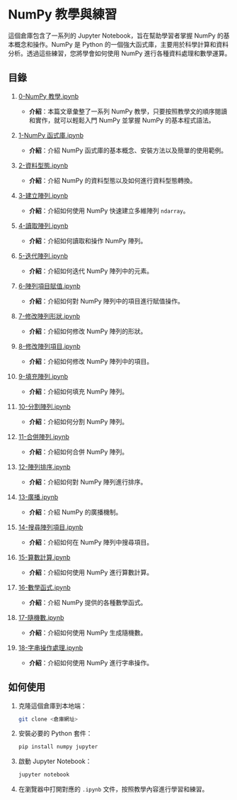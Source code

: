 # NumPy 教學與練習

這個倉庫包含了一系列的 Jupyter Notebook，旨在幫助學習者掌握 NumPy 的基本概念和操作。NumPy 是 Python 的一個強大函式庫，主要用於科學計算和資料分析。透過這些練習，您將學會如何使用 NumPy 進行各種資料處理和數學運算。

## 目錄

1. [0-NumPy 教學.ipynb](../../../d:/Learning_Python/NumPy/0-NumPy%20教學.ipynb)
   - **介紹**：本篇文章彙整了一系列 NumPy 教學，只要按照教學文的順序閱讀和實作，就可以輕鬆入門 NumPy 並掌握 NumPy 的基本程式語法。

2. [1-NumPy 函式庫.ipynb](../../../d:/Learning_Python/NumPy/1-NumPy%20函式庫.ipynb)
   - **介紹**：介紹 NumPy 函式庫的基本概念、安裝方法以及簡單的使用範例。

3. [2-資料型態.ipynb](../../../d:/Learning_Python/NumPy/2-資料型態.ipynb)
   - **介紹**：介紹 NumPy 的資料型態以及如何進行資料型態轉換。

4. [3-建立陣列.ipynb](../../../d:/Learning_Python/NumPy/3-建立陣列.ipynb)
   - **介紹**：介紹如何使用 NumPy 快速建立多維陣列 `ndarray`。

5. [4-讀取陣列.ipynb](../../../d:/Learning_Python/NumPy/4-讀取陣列.ipynb)
   - **介紹**：介紹如何讀取和操作 NumPy 陣列。

6. [5-迭代陣列.ipynb](../../../d:/Learning_Python/NumPy/5-迭代陣列.ipynb)
   - **介紹**：介紹如何迭代 NumPy 陣列中的元素。

7. [6-陣列項目賦值.ipynb](../../../d:/Learning_Python/NumPy/6-陣列項目賦值.ipynb)
   - **介紹**：介紹如何對 NumPy 陣列中的項目進行賦值操作。

8. [7-修改陣列形狀.ipynb](../../../d:/Learning_Python/NumPy/7-修改陣列形狀.ipynb)
   - **介紹**：介紹如何修改 NumPy 陣列的形狀。

9. [8-修改陣列項目.ipynb](../../../d:/Learning_Python/NumPy/8-修改陣列項目.ipynb)
   - **介紹**：介紹如何修改 NumPy 陣列中的項目。

10. [9-填充陣列.ipynb](../../../d:/Learning_Python/NumPy/9-填充陣列.ipynb)
    - **介紹**：介紹如何填充 NumPy 陣列。

11. [10-分割陣列.ipynb](../../../d:/Learning_Python/NumPy/10-分割陣列.ipynb)
    - **介紹**：介紹如何分割 NumPy 陣列。

12. [11-合併陣列.ipynb](../../../d:/Learning_Python/NumPy/11-合併陣列.ipynb)
    - **介紹**：介紹如何合併 NumPy 陣列。

13. [12-陣列排序.ipynb](../../../d:/Learning_Python/NumPy/12-陣列排序.ipynb)
    - **介紹**：介紹如何對 NumPy 陣列進行排序。

14. [13-廣播.ipynb](../../../d:/Learning_Python/NumPy/13-廣播.ipynb)
    - **介紹**：介紹 NumPy 的廣播機制。

15. [14-搜尋陣列項目.ipynb](../../../d:/Learning_Python/NumPy/14-搜尋陣列項目.ipynb)
    - **介紹**：介紹如何在 NumPy 陣列中搜尋項目。

16. [15-算數計算.ipynb](../../../d:/Learning_Python/NumPy/15-算數計算.ipynb)
    - **介紹**：介紹如何使用 NumPy 進行算數計算。

17. [16-數學函式.ipynb](../../../d:/Learning_Python/NumPy/16-數學函式.ipynb)
    - **介紹**：介紹 NumPy 提供的各種數學函式。

18. [17-隨機數.ipynb](../../../d:/Learning_Python/NumPy/17-隨機數.ipynb)
    - **介紹**：介紹如何使用 NumPy 生成隨機數。

19. [18-字串操作處理.ipynb](../../../d:/Learning_Python/NumPy/18-字串操作處理.ipynb)
    - **介紹**：介紹如何使用 NumPy 進行字串操作。

## 如何使用

1. 克隆這個倉庫到本地端：
    ```sh
    git clone <倉庫網址>
    ```

2. 安裝必要的 Python 套件：
    ```sh
    pip install numpy jupyter
    ```

3. 啟動 Jupyter Notebook：
    ```sh
    jupyter notebook
    ```

4. 在瀏覽器中打開對應的 `.ipynb` 文件，按照教學內容進行學習和練習。
